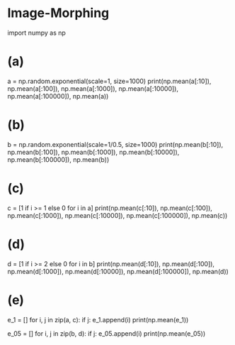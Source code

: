 # Image-Morphing

import numpy as np

# (a)
a = np.random.exponential(scale=1, size=1000)
print(np.mean(a[:10]), np.mean(a[:100]), np.mean(a[:1000]), np.mean(a[:10000]), np.mean(a[:100000]), np.mean(a))

# (b)
b = np.random.exponential(scale=1/0.5, size=1000)
print(np.mean(b[:10]), np.mean(b[:100]), np.mean(b[:1000]), np.mean(b[:10000]), np.mean(b[:100000]), np.mean(b))

# (c)
c = [1 if i >= 1 else 0 for i in a]
print(np.mean(c[:10]), np.mean(c[:100]), np.mean(c[:1000]), np.mean(c[:10000]), np.mean(c[:100000]), np.mean(c))

# (d)
d = [1 if i >= 2 else 0 for i in b]
print(np.mean(d[:10]), np.mean(d[:100]), np.mean(d[:1000]), np.mean(d[:10000]), np.mean(d[:100000]), np.mean(d))

# (e)
e_1 = []
for i, j in zip(a, c):
    if j:
        e_1.append(i)
print(np.mean(e_1))

e_05 = []
for i, j in zip(b, d):
    if j:
        e_05.append(i)
print(np.mean(e_05))

